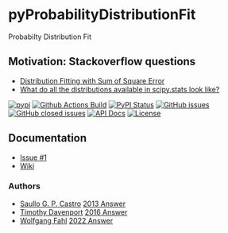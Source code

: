 # pyProbabilityDistributionFit
Probabilty Distribution Fit

## Motivation: Stackoverflow questions
* [Distribution Fitting with Sum of Square Error](https://stackoverflow.com/questions/6620471/fitting-empirical-distribution-to-theoretical-ones-with-scipy-python)
* [What do all the distributions available in scipy.stats look like?](https://stackoverflow.com/questions/37559470/what-do-all-the-distributions-available-in-scipy-stats-look-like/37559471#37559471)

[![pypi](https://img.shields.io/pypi/pyversions/pyProbabilityDistributionFit)](https://pypi.org/project/pyProbabilityDistributionFit/)
[![Github Actions Build](https://github.com/WolfgangFahl/pyProbabilityDistributionFit/actions/workflows/build.yml/badge.svg)](https://github.com/WolfgangFahl/pyProbabilityDistributionFit/actions/workflows/build.yml)
[![PyPI Status](https://img.shields.io/pypi/v/pyProbabilityDistributionFit.svg)](https://pypi.python.org/pypi/pyProbabilityDistributionFit/)
[![GitHub issues](https://img.shields.io/github/issues/WolfgangFahl/pyProbabilityDistributionFit.svg)](https://github.com/WolfgangFahl/pyProbabilityDistributionFit/issues)
[![GitHub closed issues](https://img.shields.io/github/issues-closed/WolfgangFahl/pyProbabilityDistributionFit.svg)](https://github.com/WolfgangFahl/pyProbabilityDistributionFit/issues/?q=is%3Aissue+is%3Aclosed)
[![API Docs](https://img.shields.io/badge/API-Documentation-blue)](https://WolfgangFahl.github.io/pyProbabilityDistributionFit/)
[![License](https://img.shields.io/github/license/WolfgangFahl/pyProbabilityDistributionFit.svg)](https://www.apache.org/licenses/LICENSE-2.0)

## Documentation
* [Issue #1](https://github.com/WolfgangFahl/pyProbabilityDistributionFit/issues/1)
* [Wiki](http://wiki.bitplan.com/index.php/pyProbabilityDistributionFit)

### Authors
* [Saullo G. P. Castro](https://stackoverflow.com/users/832621/saullo-g-p-castro) [2013 Answer](https://stackoverflow.com/a/16651955/1497139)
* [Timothy Davenport](https://stackoverflow.com/users/2087463/tmthydvnprt) [2016 Answer](https://stackoverflow.com/a/37616966/1497139)
* [Wolfgang Fahl](http://www.bitplan.com/Wolfgang_Fahl) [2022 Answer](https://stackoverflow.com/a/72283452/1497139)